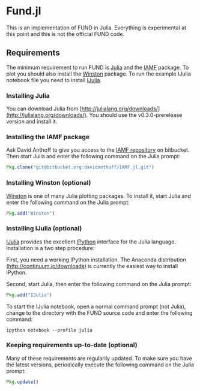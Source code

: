 # Fund.jl

This is an implementation of FUND in Julia. Everything is experimental at this point and this is not the official FUND code.

## Requirements

The minimum requirement to run FUND is [Julia](http://julialang.org/) and the [IAMF](https://bitbucket.org/davidanthoff/iamf.jl) package. To plot you should also install the [Winston](https://github.com/nolta/Winston.jl) package. To run the example IJulia notebook file you need to install [IJulia](https://github.com/JuliaLang/IJulia.jl).

### Installing Julia

You can download Julia from [http://julialang.org/downloads/](http://julialang.org/downloads/). You should use the v0.3.0-prerelease version and install it.

### Installing the IAMF package

Ask David Anthoff to give you access to the [IAMF repository](https://bitbucket.org/davidanthoff/iamf.jl) on bitbucket. Then start Julia and enter the following command on the Julia prompt:

````jl
Pkg.clone("git@bitbucket.org:davidanthoff/IAMF.jl.git")
````

### Installing Winston (optional)

[Winston](https://github.com/nolta/Winston.jl) is one of many Julia plotting packages. To install it, start Julia and enter the following command on the Julia prompt:

````jl
Pkg.add("Winston")
````

### Installing IJulia (optional)

[IJulia](https://github.com/JuliaLang/IJulia.jl) provides the excellent [IPython](http://ipython.org/) interface for the Julia language. Installation is a two step procedure:

First, you need a working IPython installation. The Anaconda distribution [(http://continuum.io/downloads)](http://continuum.io/downloads) is currently the easiest way to install IPython.

Second, start Julia, then enter the following command on the Julia prompt:

````jl
Pkg.add("IJulia")
````

To start the IJulia notebook, open a normal command prompt (not Julia), change to the directory with the FUND source code and enter the following command:

````
ipython notebook --profile julia
````


### Keeping requirements up-to-date (optional)

Many of these requirements are regularily updated. To make sure you have the latest versions, periodically execute the following command on the Julia prompt:

````jl
Pkg.update()
````
